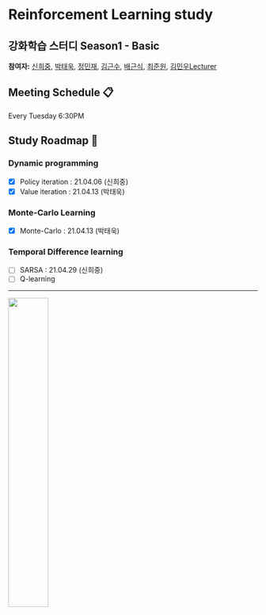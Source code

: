 # Reinforcement Learning study
## 강화학습 스터디 Season1 - Basic

**참여자:** [신희중](https://github.com/godhj93), [박태욱](https://github.com/WhiteCri), [정민재](https://github.com/keep9oing), [김근수](https://github.com/kimgs20), [배근식](https://github.com/9iant), [최준원](https://github.com/netakoi), [김민우Lecturer](https://github.com/mw9385)

## Meeting Schedule :clipboard:
Every Tuesday 6:30PM 

## Study Roadmap :snake:
### Dynamic programming
- [x] Policy iteration : 21.04.06 (신희중)
- [x] Value iteration  : 21.04.13 (박태욱)

### Monte-Carlo Learning
- [x] Monte-Carlo      : 21.04.13 (박태욱)

### Temporal Difference learning
- [ ] SARSA            : 21.04.29 (신희중)
- [ ] Q-learning       
***
<img src=https://user-images.githubusercontent.com/31655488/113001018-5b2c5800-91ab-11eb-89f8-17a7090f075d.jpg width="40%"> 
